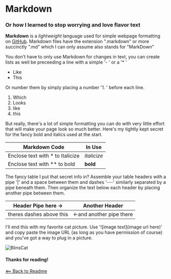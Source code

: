 # Markdown

### Or how I learned to stop worrying and love flavor text

**Markdown** is a *lightweight* language used for simple webpage formatting on [GitHub](http://github.com). Markdown files have the extension ".markdown" or more succinctly ".md" which I can only assume also stands for "MarkDown"

You don't have to only use Markdown for changes in text, you can create lists as well be preceeding a line with a simple '- ' or a '* '

- Like
- This

Or number them by simply placing a number '1. ' before each line.
1. Which
1. Looks
1. like
1. this
   
But really, there's a lot of simple formatting you can do with very little effort that will make your page look so much better. Here's my tightly kept secret for the fancy bold and italics used at the start.
 
| Markdown Code | In Use |
| ----------- | ----------- |
| Enclose text with * to Italicize | *italicize* | 
| Enclose text with ** to bold | **bold** |


The fancy table I put that secret info in? Assemble your table headers with a pipe '|' and a space between them and dashes '---' similarly separated by a pipe beneath them. Then organize the text below each header by placing another pipe between them.


Header Pipe here -> | Another Header
------ | ------
theres dashes above this | <-and another pipe there

I'll end this with my favorite cat picture. Use '![image text](image url here)' and copy paste the image URL (as long as you have permission of course) and you've got a way to plug in a picture.

![BlinsCat](https://pbs.twimg.com/media/D0_q0r-WwAYrXuG.png)
#### Thanks for reading!


[<== Back to Readme](README.md)
